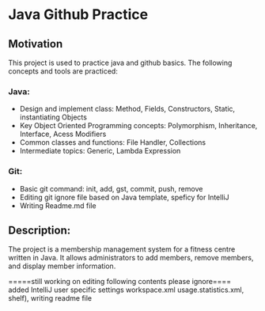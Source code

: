 # Java Github Practice 
## Motivation
This project is used to practice java and github basics. The following concepts and tools are practiced:
### Java:
- Design and implement class: Method, Fields, Constructors, Static, instantiating Objects
- Key Object Oriented Programming concepts: Polymorphism, Inheritance, Interface, Acess Modifiers
- Common classes and functions: File Handler, Collections
- Intermediate topics: Generic, Lambda Expression
### Git:
- Basic git command: init, add, gst, commit, push, remove
- Editing git ignore file based on Java template, speficy for IntelliJ
- Writing Readme.md file

## Description:
The project is a membership management system for a fitness centre written in Java. It allows administrators to add members, remove members, and display member information.

=====still working on editing following contents please ignore====<br>
added IntelliJ user specific settings workspace.xml usage.statistics.xml, shelf), writing readme file
